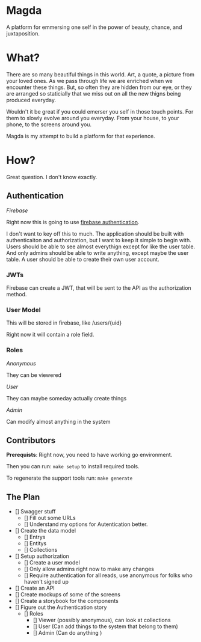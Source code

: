 # Magda

A platform for emmersing one self in the power of beauty, chance, and juxtaposition.

# What?

There are so many beautiful things in this world. Art, a quote, a picture from your loved ones. As we pass through life we are enriched when we encounter these things. But, so often they are hidden from our eye, or they are arranged so staticially that we miss out on all the new thigns being produced everyday.

Wouldn't it be great if you could emerser you self in those touch points. For them to slowly evolve around you everyday. From your house, to your phone, to the screens around you.

Magda is my attempt to build a platform for that experience.

# How?

Great question. I don't know exactly.

## Authentication 

*Firebase*

Right now this is going to use [firebase authentication](https://firebase.google.com/docs/auth/).

I don't want to key off this to much. The application should be built with authenticaiton and authorization, but I want to keep it simple to begin with. Users should be able to see almost everythign except for like the user table. And only admins should be able to write anything, except maybe the user table. A user should be able to create their own user account.

### JWTs 

Firebase can create a JWT, that will be sent to the API as the authorization method.

### User Model

This will be stored in firebase, like /users/{uid}

Right now it will contain a role field.

### Roles

*Anonymous*

They can be viewered

*User*

They can maybe someday actually create things

*Admin*

Can modify almost anything in the system


## Contributors

**Prerequists**: Right now, you need to have working go environment.

Then you can run: `make setup` to install required tools.

To regenerate the support tools run: `make generate`

## The Plan

- [] Swagger stuff
    - [] Fill out some URLs
    - [] Understand my options for Autentication better.
- [] Create the data model
    - [] Entrys
    - [] Entitys
    - [] Collections
- [] Setup authorization
    - [] Create a user model
    - [] Only allow admins right now to make any changes
    - [] Require authentication for all reads, use anonymous for folks who haven't signed up
- [] Create an API
- [] Create mockups of some of the screens
- [] Create a storybook for the components
- [] Figure out the Authentication story
    - [] Roles
        - [] Viewer (possibly anonymous), can look at collections
        - [] User (Can add things to the system that belong to them)
        - [] Admin (Can do anything )
